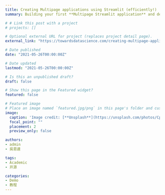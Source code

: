 ```yaml
---
title: Creating Multipage applications using Streamlit (efficiently!)
summary: Building your first **Multipage Streamlit application** and deploying it. The prerequisite is knowing the basics of Python and Streamlit.

# # Link this post with a project
# projects: []

# Optional external URL for project (replaces project detail page).
external_link: "https://towardsdatascience.com/creating-multipage-applications-using-streamlit-efficiently-b58a58134030"

# Date published
date: "2021-05-26T00:00:00Z"

# Date updated
lastmod: "2021-05-26T00:00:00Z"

# Is this an unpublished draft?
draft: false

# Show this page in the Featured widget?
featured: false

# Featured image
# Place an image named `featured.jpg/png` in this page's folder and customize its options here.
image:
  caption: 'Image credit: [**Unsplash**](https://unsplash.com/photos/CpkOjOcXdUY)'
  focal_point: ""
  placement: 2
  preview_only: false

authors:
- admin
- 吳恩達

tags:
- Academic
- 开源

categories:
- Demo
- 教程
---
```

